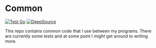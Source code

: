 # Common

[![Test Go](https://github.com/Cyb3r-Jak3/common/actions/workflows/go.yml/badge.svg)](https://github.com/Cyb3r-Jak3/common/actions/workflows/go.yml) [![DeepSource](https://deepsource.io/gh/Cyb3r-Jak3/common.svg/?label=active+issues&show_trend=true)](https://deepsource.io/gh/Cyb3r-Jak3/common/?ref=repository-badge)

This repo contains common code that I use between my programs. There are currently some tests and at some point I *might* get around to writing more.
